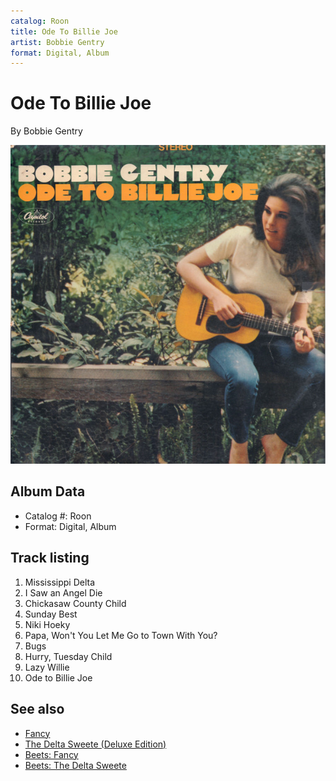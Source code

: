 ```yaml
---
catalog: Roon
title: Ode To Billie Joe
artist: Bobbie Gentry
format: Digital, Album
---
```


# Ode To Billie Joe

By Bobbie Gentry

![](../../assets/albumcovers/Bobbie_Gentry-Ode_To_Billie_Joe.png)

## Album Data

- Catalog #: Roon
- Format: Digital, Album


## Track listing


1. Mississippi Delta
2. I Saw an Angel Die
3. Chickasaw County Child
4. Sunday Best
5. Niki Hoeky
6. Papa, Won't You Let Me Go to Town With You?
7. Bugs
8. Hurry, Tuesday Child
9. Lazy Willie
10. Ode to Billie Joe


## See also

- [Fancy](Fancy.md)
- [The Delta Sweete (Deluxe Edition)](The_Delta_Sweete_Deluxe_Edition.md)
- [Beets: Fancy](../../Beets/Bobbie_Gentry/Fancy.md)
- [Beets: The Delta Sweete](../../Beets/Bobbie_Gentry/The_Delta_Sweete.md)
